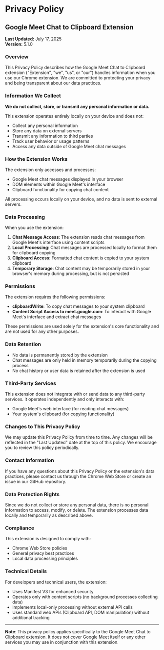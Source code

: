 # Privacy Policy

## Google Meet Chat to Clipboard Extension

**Last Updated:** July 17, 2025  
**Version:** 5.1.0

### Overview

This Privacy Policy describes how the Google Meet Chat to Clipboard extension ("Extension", "we", "us", or "our") handles information when you use our Chrome extension. We are committed to protecting your privacy and being transparent about our data practices.

### Information We Collect

**We do not collect, store, or transmit any personal information or data.**

This extension operates entirely locally on your device and does not:
- Collect any personal information
- Store any data on external servers
- Transmit any information to third parties
- Track user behavior or usage patterns
- Access any data outside of Google Meet chat messages

### How the Extension Works

The extension only accesses and processes:
- Google Meet chat messages displayed in your browser
- DOM elements within Google Meet's interface
- Clipboard functionality for copying chat content

All processing occurs locally on your device, and no data is sent to external servers.

### Data Processing

When you use the extension:
1. **Chat Message Access**: The extension reads chat messages from Google Meet's interface using content scripts
2. **Local Processing**: Chat messages are processed locally to format them for clipboard copying
3. **Clipboard Access**: Formatted chat content is copied to your system clipboard
4. **Temporary Storage**: Chat content may be temporarily stored in your browser's memory during processing, but is not persisted

### Permissions

The extension requires the following permissions:
- **clipboardWrite**: To copy chat messages to your system clipboard
- **Content Script Access to meet.google.com**: To interact with Google Meet's interface and extract chat messages

These permissions are used solely for the extension's core functionality and are not used for any other purposes.

### Data Retention

- No data is permanently stored by the extension
- Chat messages are only held in memory temporarily during the copying process
- No chat history or user data is retained after the extension is used

### Third-Party Services

This extension does not integrate with or send data to any third-party services. It operates independently and only interacts with:
- Google Meet's web interface (for reading chat messages)
- Your system's clipboard (for copying functionality)

### Changes to This Privacy Policy

We may update this Privacy Policy from time to time. Any changes will be reflected in the "Last Updated" date at the top of this policy. We encourage you to review this policy periodically.

### Contact Information

If you have any questions about this Privacy Policy or the extension's data practices, please contact us through the Chrome Web Store or create an issue in our GitHub repository.

### Data Protection Rights

Since we do not collect or store any personal data, there is no personal information to access, modify, or delete. The extension processes data locally and temporarily as described above.

### Compliance

This extension is designed to comply with:
- Chrome Web Store policies
- General privacy best practices
- Local data processing principles

### Technical Details

For developers and technical users, the extension:
- Uses Manifest V3 for enhanced security
- Operates only with content scripts (no background processes collecting data)
- Implements local-only processing without external API calls
- Uses standard web APIs (Clipboard API, DOM manipulation) without additional tracking

---

**Note**: This privacy policy applies specifically to the Google Meet Chat to Clipboard extension. It does not cover Google Meet itself or any other services you may use in conjunction with this extension.